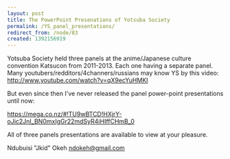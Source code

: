 ```yaml
---
layout: post
title: The PowerPoint Presenations of Yotsuba Society
permalink: /YS_panel_presentations/
redirect_from: /node/83
created: 1392156919
---
```

Yotsuba Society held three panels at the anime/Japanese culture convention Katsucon from 2011-2013. Each one having a separate panel. Many youtubers/redditors/4channers/russians may know YS by this video: http://www.youtube.com/watch?v=qX9ecYuHMKI

But even since then I've never released the panel power-point presentations until now:

https://mega.co.nz/#!TU9wBTCD!HXjrY-oJic2JnI_BN0mxIgGr22mdSyR4iHIffCHmB_0

All of three panels presentations are available to view at your pleasure.

Ndubuisi "Jkid" Okeh
ndokeh@gmail.com
